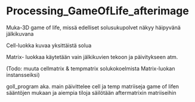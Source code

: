 # Processing_GameOfLife_afterimage
Muka-3D game of life, missä edelliset solusukupolvet näkyy häipyvänä jälkikuvana

Cell-luokka kuvaa yksittäistä solua

Matrix- luokkaa käytetään vain jälkikuvien tekoon ja päivitykseen atm.

(Todo: muuta cellmatrix & tempmatrix solukokoelmista Matrix-luokan instansseiksi)

goll_program aka. main päivittelee cell ja temp matriiseja game of lifen sääntöjen mukaan 
ja aiempia tiloja säilötään aftermatrixin matriiseihin
